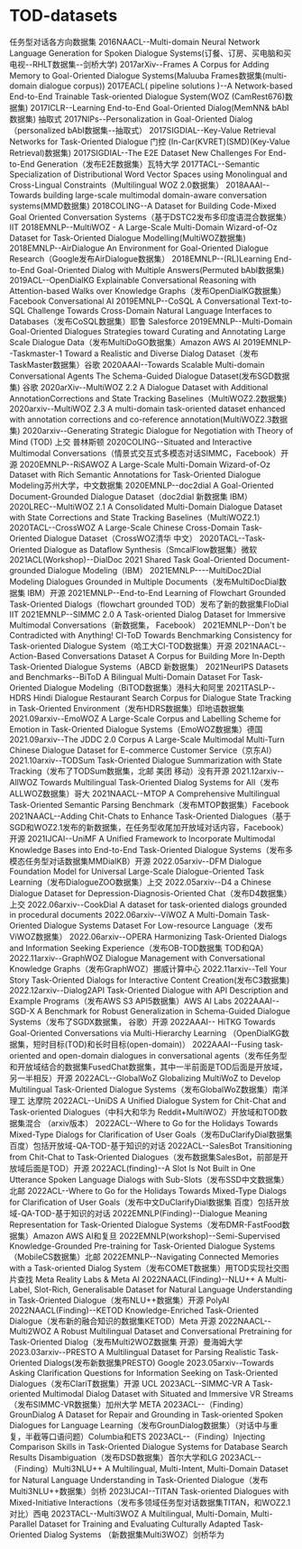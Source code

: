 # TOD-datasets
任务型对话各方向数据集
2016NAACL--Multi-domain Neural Network Language Generation for Spoken Dialogue Systems(订餐、订房、买电脑和买电视--RHLT数据集--剑桥大学)
2017arXiv--Frames A Corpus for Adding Memory to Goal-Oriented Dialogue Systems(Maluuba Frames数据集(multi-domain dialogue corpus))
2017EACL( pipeline solutions )--A Network-based End-to-End Trainable Task-oriented Dialogue System(WOZ (CamRest676)数据集)
2017ICLR--Learning End-to-End Goal-Oriented Dialog(MemNN& bAbI数据集)  抽取式
2017NIPs--Personalization in Goal-Oriented Dialog（personalized bAbI数据集--抽取式）
2017SIGDIAL--Key-Value Retrieval Networks for Task-Oriented Dialogue  门控 (In-Car(KVRET)(SMD)(Key-Value Retrieval)数据集)
2017SIGDIAL--The E2E Dataset New Challenges For End-to-End Generation（发布E2E数据集）瓦特大学
2017TACL--Semantic Specialization of Distributional Word Vector Spaces using Monolingual and Cross-Lingual Constraints（Multilingual WOZ 2.0数据集）
2018AAAI--Towards building large-scale multimodal domain-aware conversation systems(MMD数据集)
2018COLING--A Dataset for Building Code-Mixed Goal Oriented Conversation Systems（基于DSTC2发布多印度语混合数据集）IIT
2018EMNLP--MultiWOZ - A Large-Scale Multi-Domain Wizard-of-Oz Dataset for Task-Oriented Dialogue Modelling(MultiWOZ数据集)
2018EMNLP--AirDialogue An Environment for Goal-Oriented Dialogue Research（Google发布AirDialogue数据集）
2018EMNLP--(RL)Learning End-to-End Goal-Oriented Dialog with Multiple Answers(Permuted bAbI数据集)
2019ACL--OpenDialKG Explainable Conversational Reasoning with Attention-based Walks over Knowledge Graphs（发布OpenDialKG数据集）Facebook Conversational AI
2019EMNLP--CoSQL A Conversational Text-to-SQL Challenge Towards Cross-Domain Natural Language Interfaces to Databases（发布CoSQL数据集）耶鲁 Salesforce
2019EMNLP--Multi-Domain Goal-Oriented Dialogues Strategies toward Curating and Annotating Large Scale Dialogue Data（发布MultiDoGO数据集）Amazon AWS AI
2019EMNLP--Taskmaster-1 Toward a Realistic and Diverse Dialog Dataset（发布TaskMaster数据集）谷歌
2020AAAI--Towards Scalable Multi-domain Conversational Agents The Schema-Guided Dialogue Dataset(发布SGD数据集) 谷歌
2020arXiv--MultiWOZ 2.2  A Dialogue Dataset with Additional AnnotationCorrections and State Tracking Baselines（MultiWOZ2.2数据集)
2020arxiv--MultiWOZ 2.3 A multi-domain task-oriented dataset enhanced with annotation corrections and co-reference annotation(MultiWOZ2.3数据集)
2020arxiv--Generating Strategic Dialogue for Negotiation with Theory of Mind (TOD) 上交 普林斯顿
2020COLING--Situated and Interactive Multimodal Conversations（情景式交互式多模态对话SIMMC，Facebook）开源
2020EMNLP--RiSAWOZ A Large-Scale Multi-Domain Wizard-of-Oz Dataset with Rich Semantic Annotations for Task-Oriented Dialogue Modeling苏州大学，中文数据集
2020EMNLP--doc2dial A Goal-Oriented Document-Grounded Dialogue Dataset（doc2dial  新数据集 IBM）
2020LREC--MultiWOZ 2.1 A Consolidated Multi-Domain Dialogue Dataset with State Corrections and State Tracking Baselines（MultiWOZ2.1）
2020TACL--CrossWOZ A Large-Scale Chinese Cross-Domain Task-Oriented Dialogue Dataset（CrossWOZ清华  中文） 
2020TACL--Task-Oriented Dialogue as Dataflow Synthesis（SmcalFlow数据集）微软
2021ACL(Workshop)--DialDoc 2021 Shared Task Goal-Oriented Document-grounded Dialogue Modeling（IBM）
2021EMNLP----MultiDoc2Dial Modeling Dialogues Grounded in Multiple Documents（发布MultiDocDial数据集 IBM）开源
2021EMNLP--End-to-End Learning of Flowchart Grounded Task-Oriented Dialogs（flowchart grounded TOD）发布了新的数据集FloDial  IIT
2021EMNLP--SIMMC 2.0 A Task-oriented Dialog Dataset for Immersive Multimodal Conversations（新数据集， Facebook）
2021EMNLP--Don't be Contradicted with Anything! CI-ToD Towards Benchmarking Consistency for Task-oriented Dialogue System（哈工大CI-TOD数据集）开源 
2021NAACL--Action-Based Conversations Dataset A Corpus for Building More In-Depth Task-Oriented Dialogue Systems（ABCD 新数据集）
2021NeurIPS Datasets and Benchmarks--BiToD A Bilingual Multi-Domain Dataset For Task-Oriented Dialogue Modeling（BiTOD数据集）港科大和阿里
2021TASLP--HDRS Hindi Dialogue Restaurant Search Corpus for Dialogue State Tracking in Task-Oriented Environment（发布HDRS数据集）印地语数据集
2021.09arxiv--EmoWOZ A Large-Scale Corpus and Labelling Scheme for Emotion in Task-Oriented Dialogue Systems（EmoWOZ数据集）德国
2021.09arxiv--The JDDC 2.0 Corpus A Large-Scale Multimodal Multi-Turn Chinese Dialogue Dataset for E-commerce Customer Service（京东AI）
2021.10arxiv--TODSum Task-Oriented Dialogue Summarization with State Tracking（发布了TODSum数据集，北邮  美团 移动）没有开源
2021.12arxiv--AllWOZ Towards Multilingual Task-Oriented Dialog Systems for All（发布ALLWOZ数据集）哥大
2021NAACL--MTOP A Comprehensive Multilingual Task-Oriented Semantic Parsing Benchmark（发布MTOP数据集）Facebook
2021NAACL--Adding Chit-Chats to Enhance Task-Oriented Dialogues（基于SGD和WOZ2.1发布的新数据集，在任务型收尾加开放域对话内容，Facebook）开源
2021IJCAI--UniMF A Unified Framework to Incorporate Multimodal Knowledge Bases into End-to-End Task-Oriented Dialogue Systems（发布多模态任务型对话数据集MMDialKB）开源
2022.05arxiv--DFM Dialogue Foundation Model for Universal Large-Scale Dialogue-Oriented Task Learning（发布DialogueZOO数据集）上交
2022.05arxiv--D4 a Chinese Dialogue Dataset for Depression-Diagnosis-Oriented Chat（发布D4数据集）上交
2022.06arxiv--CookDial A dataset for task-oriented dialogs grounded in procedural documents
2022.06arxiv--ViWOZ A Multi-Domain Task-Oriented Dialogue Systems Dataset For Low-resource Language（发布ViWOZ数据集）
2022.06arxiv--OPERA Harmonizing Task-Oriented Dialogs and Information Seeking Experience（发布OB-TOD数据集 TOD和QA）
2022.11arxiv--GraphWOZ Dialogue Management with Conversational Knowledge Graphs（发布GraphWOZ）挪威计算中心
2022.11arxiv--Tell Your Story Task-Oriented Dialogs for Interactive Content Creation(发布C3数据集)
2022.12arxiv--Dialog2API Task-Oriented Dialogue with API Description and Example Programs（发布AWS S3 API5数据集）AWS AI Labs
2022AAAI--SGD-X A Benchmark for Robust Generalization in Schema-Guided Dialogue Systems（发布了SGDX数据集， 谷歌）开源
2022AAAI-- HiTKG Towards Goal-Oriented Conversations via Multi-Hierarchy Learning （OpenDialKG数据集，短时目标(TOD)和长时目标(open-domain)）
2022AAAI--Fusing task-oriented and open-domain dialogues in conversational agents（发布任务型和开放域结合的数据集FusedChat数据集，其中一半前面是TOD后面是开放域，另一半相反）开源
2022ACL--GlobalWoZ Globalizing MultiWoZ to Develop Multilingual Task-Oriented Dialogue Systems（发布GlobalWoZ数据集）南洋理工 达摩院
2022ACL--UniDS A Unified Dialogue System for Chit-Chat and Task-oriented Dialogues（中科大和华为 Reddit+MultiWOZ）开放域和TOD数据集混合 （arxiv版本）
2022ACL--Where to Go for the Holidays Towards Mixed-Type Dialogs for Clarification of User Goals（发布DuClarifyDial数据集 百度）包括开放域-QA-TOD-基于知识的对话
2022ACL--SalesBot Transitioning from Chit-Chat to Task-Oriented Dialogues（发布数据集SalesBot，前部是开放域后面是TOD）开源
2022ACL(finding)--A Slot Is Not Built in One Utterance Spoken Language Dialogs with Sub-Slots（发布SSD中文数据集）北邮
2022ACL--Where to Go for the Holidays Towards Mixed-Type Dialogs for Clarification of User Goals（发布中文DuClarifyDial数据集 百度）包括开放域-QA-TOD-基于知识的对话
2022EMNLP(Finding)--Dialogue Meaning Representation for Task-Oriented Dialogue Systems（发布DMR-FastFood数据集）Amazon AWS AI和复旦
2022EMNLP(workshop)--Semi-Supervised Knowledge-Grounded Pre-training for Task-Oriented Dialogue Systems（MobileCS数据集）北邮
2022EMNLP--Navigating Connected Memories with a Task-oriented Dialog System（发布COMET数据集）用TOD实现社交图片查找 Meta Reality Labs & Meta AI
2022NAACL(Finding)--NLU++ A Multi-Label, Slot-Rich, Generalisable Dataset for Natural Language Understanding in Task-Oriented Dialogue（发布NLU++数据集）开源 PolyAI
2022NAACL(Finding)--KETOD Knowledge-Enriched Task-Oriented Dialogue（发布新的融合知识的数据集KETOD）Meta 开源
2022NAACL--Multi2WOZ A Robust Multilingual Dataset and Conversational Pretraining for Task-Oriented Dialog（发布Multi2WOZ数据集  开源）曼海姆大学
2023.03arxiv--PRESTO A Multilingual Dataset for Parsing Realistic Task-Oriented Dialogs(发布新数据集PRESTO) Google 
2023.05arxiv--Towards Asking Clarification Questions for Information Seeking on Task-Oriented Dialogues（发布ClariT数据集）开源 UCL
2023ACL--SIMMC-VR A Task-oriented Multimodal Dialog Dataset with Situated and Immersive VR Streams（发布SIMMC-VR数据集）加州大学 META
2023ACL--（Finding）GrounDialog A Dataset for Repair and Grounding in Task-oriented Spoken Dialogues for Language Learning（发布GrounDialog数据集）（对话中与重复，半截等口语问题）Columbia和ETS
2023ACL--（Finding）Injecting Comparison Skills in Task-Oriented Dialogue Systems for Database Search Results Disambiguation（发布DSD数据集）首尔大学和LG
2023ACL--（Finding）Multi3NLU++ A Multilingual, Multi-Intent, Multi-Domain Dataset for Natural Language Understanding in Task-Oriented Dialogue（发布Multi3NLU++数据集）剑桥
2023IJCAI--TITAN  Task-oriented Dialogues with Mixed-Initiative Interactions（发布多领域任务型对话数据集TITAN，和WOZ2.1对比）西电
2023TACL--Multi3WOZ A Multilingual, Multi-Domain, Multi-Parallel Dataset for Training and Evaluating Culturally Adapted Task-Oriented Dialog Systems （新数据集Multi3WOZ）剑桥华为
